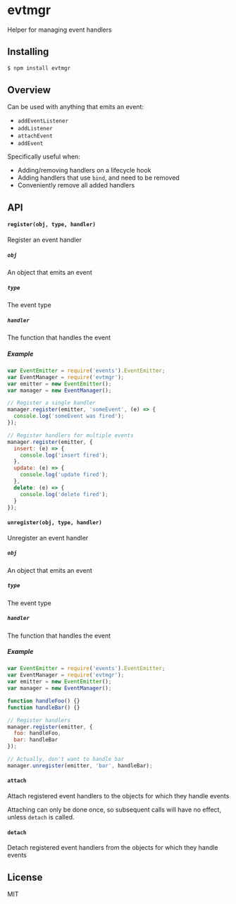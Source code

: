 # evtmgr

Helper for managing event handlers

## Installing

```bash
$ npm install evtmgr
```

## Overview

Can be used with anything that emits an event:
- `addEventListener`
- `addListener`
- `attachEvent`
- `addEvent`

Specifically useful when:
- Adding/removing handlers on a lifecycle hook
- Adding handlers that use `bind`, and need to be removed
- Conveniently remove all added handlers

## API

#### `register(obj, type, handler)`
Register an event handler

##### `obj`
An object that emits an event

##### `type`
The event type

##### `handler`
The function that handles the event

##### Example

```js
var EventEmitter = require('events').EventEmitter;
var EventManager = require('evtmgr');
var emitter = new EventEmitter();
var manager = new EventManager();

// Register a single handler
manager.register(emitter, 'someEvent', (e) => {
  console.log('someEvent was fired');
});

// Register handlers for multiple events
manager.register(emitter, {
  insert: (e) => {
    console.log('insert fired');
  },
  update: (e) => {
    console.log('update fired');
  },
  delete: (e) => {
    console.log('delete fired');
  }
});
```

#### `unregister(obj, type, handler)`
Unregister an event handler

##### `obj`
An object that emits an event

##### `type`
The event type

##### `handler`
The function that handles the event

##### Example

```js
var EventEmitter = require('events').EventEmitter;
var EventManager = require('evtmgr');
var emitter = new EventEmitter();
var manager = new EventManager();

function handleFoo() {}
function handleBar() {}

// Register handlers
manager.register(emitter, {
  foo: handleFoo,
  bar: handleBar
});

// Actually, don't want to handle bar
manager.unregister(emitter, 'bar', handleBar);
```

#### `attach`
Attach registered event handlers to the objects for which they handle events

Attaching can only be done once, so subsequent calls will have no effect,
unless `detach` is called.

#### `detach`
Detach registered event handlers from the objects for which they handle events

## License

MIT
